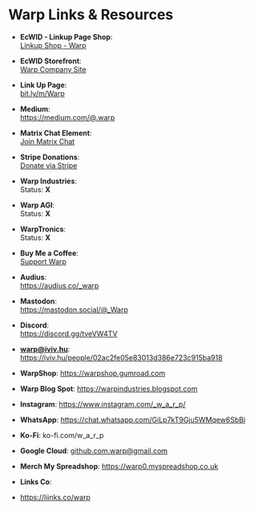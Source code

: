 # Warp Links & Resources

- **EcWID - Linkup Page Shop**:  
  [Linkup Shop - Warp](https://linkup.shop/warp)

- **EcWID Storefront**:  
  [Warp Company Site](https://warp.company.site)

- **Link Up Page**:  
  [bit.ly/m/Warp](https://bit.ly/m/Warp)
  
- **Medium**:  
  https://medium.com/@.warp

- **Matrix Chat Element**:  
  [Join Matrix Chat](https://matrix.to/#/#warped:matrix.org)

- **Stripe Donations**:  
  [Donate via Stripe](https://donate.stripe.com/cN23el8yKdJJ63u6op)

- **Warp Industries**:  
  Status: **X**

- **Warp AGI**:  
  Status: **X**

- **WarpTronics**:  
  Status: **X**

- **Buy Me a Coffee**:  
  [Support Warp](https://buymeacoffee.com/warpind)
  
- **Audius**:   
  https://audius.co/_warp
  
- **Mastodon**:  
  https://mastodon.social/@_Warp
  
- **Discord**:  
  https://discord.gg/tveVW4TV
  
- **warp@iviv.hu**: 
  https://iviv.hu/people/02ac2fe05e83013d386e723c915ba918
  
- **WarpShop**: 
  https://warpshop.gumroad.com

- **Warp Blog Spot**: 
  https://warpindustries.blogspot.com

- **Instagram**: 
  https://www.instagram.com/_w_a_r_p/
  
- **WhatsApp**: 
  https://chat.whatsapp.com/GiLp7kT9Gju5WMqew6SbBi
  
- **Ko-Fi**: 
  ko-fi.com/w_a_r_p
  
- **Google Cloud**: 
github.com.warp@gmail.com

- **Merch My Spreadshop**: 
https://warp0.myspreadshop.co.uk

- **Links Co**:
- https://liinks.co/warp
